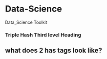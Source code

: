 # Data-Science
Data_Science Toolkit
### Triple Hash  Third level Heading
## what does 2 has tags look like?
